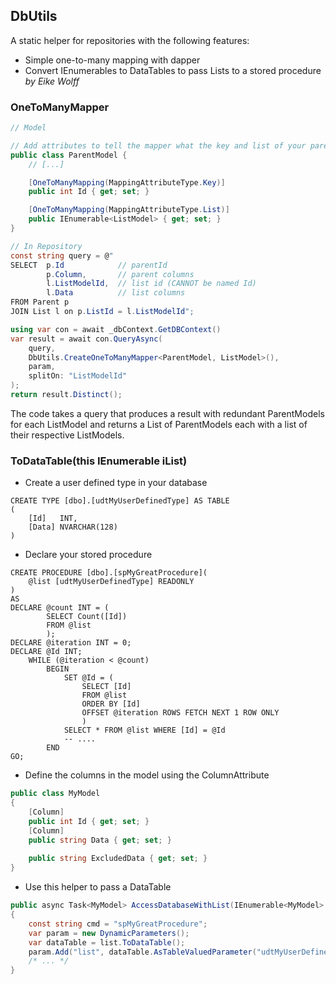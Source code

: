 ﻿## DbUtils
A static helper for repositories with the following features:
* Simple one-to-many mapping with dapper
* Convert IEnumerables to DataTables to pass Lists to a stored procedure *by Eike Wolff*

### OneToManyMapper
```c#
// Model

// Add attributes to tell the mapper what the key and list of your parent object is
public class ParentModel {
    // [...]

    [OneToManyMapping(MappingAttributeType.Key)]
    public int Id { get; set; }

    [OneToManyMapping(MappingAttributeType.List)]
    public IEnumerable<ListModel> { get; set; }
}

// In Repository
const string query = @"
SELECT  p.Id            // parentId
        p.Column,       // parent columns
        l.ListModelId,  // list id (CANNOT be named Id)
        l.Data          // list columns
FROM Parent p
JOIN List l on p.ListId = l.ListModelId";

using var con = await _dbContext.GetDBContext()
var result = await con.QueryAsync(
    query,
    DbUtils.CreateOneToManyMapper<ParentModel, ListModel>(), 
    param,
    splitOn: "ListModelId"
);
return result.Distinct();
```

The code takes a query that produces a result with redundant ParentModels for each ListModel and returns a List of ParentModels each with a list of their respective ListModels.

### ToDataTable(this IEnumerable<T> iList)
 * Create a user defined type in your database
```tsql
CREATE TYPE [dbo].[udtMyUserDefinedType] AS TABLE
(
    [Id]   INT,
    [Data] NVARCHAR(128)
)
```
 * Declare your stored procedure
 
```tsql
CREATE PROCEDURE [dbo].[spMyGreatProcedure](
    @list [udtMyUserDefinedType] READONLY
)
AS
DECLARE @count INT = (
        SELECT Count([Id])
        FROM @list
        );
DECLARE @iteration INT = 0;
DECLARE @Id INT;
    WHILE (@iteration < @count)
        BEGIN
            SET @Id = (
                SELECT [Id]
                FROM @list
                ORDER BY [Id]
                OFFSET @iteration ROWS FETCH NEXT 1 ROW ONLY
                )
            SELECT * FROM @list WHERE [Id] = @Id
            -- ....
        END
GO;
```
 * Define the columns in the model using the ColumnAttribute
```c#
public class MyModel 
{
    [Column]
    public int Id { get; set; }
    [Column]
    public string Data { get; set; }
    
    public string ExcludedData { get; set; }
}
```
 * Use this helper to pass a DataTable
```c#
public async Task<MyModel> AccessDatabaseWithList(IEnumerable<MyModel> list)
{
    const string cmd = "spMyGreatProcedure";
    var param = new DynamicParameters();
    var dataTable = list.ToDataTable();
    param.Add("list", dataTable.AsTableValuedParameter("udtMyUserDefinedType"));
    /* ... */
}
```